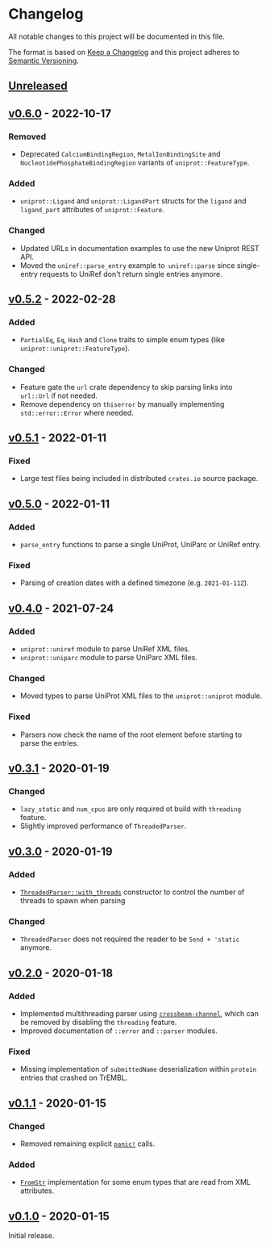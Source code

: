 # Changelog
All notable changes to this project will be documented in this file.

The format is based on [Keep a Changelog](http://keepachangelog.com/en/1.0.0/)
and this project adheres to [Semantic Versioning](http://semver.org/spec/v2.0.0.html).


## [Unreleased]
[Unreleased]: https://github.com/althonos/uniprot.rs/compare/v0.6.0...HEAD


## [v0.6.0] - 2022-10-17
[v0.6.0]: https://github.com/althonos/uniprot.rs/compare/v0.5.2...v0.6.0

### Removed
- Deprecated `CalciumBindingRegion`, `MetalIonBindingSite` and `NucleotidePhosphateBindingRegion` variants of `uniprot::FeatureType`.

### Added
- `uniprot::Ligand` and `uniprot::LigandPart` structs for the `ligand` and `ligand_part` attributes of `uniprot::Feature`.

### Changed
- Updated URLs in documentation examples to use the new Uniprot REST API.
- Moved the `uniref::parse_entry` example to` uniref::parse` since single-entry requests to UniRef don't return single entries anymore.


## [v0.5.2] - 2022-02-28
[v0.5.2]: https://github.com/althonos/uniprot.rs/compare/v0.5.1...v0.5.2

### Added
- `PartialEq`, `Eq`, `Hash` and `Clone` traits to simple enum types (like `uniprot::uniprot::FeatureType`).

### Changed
- Feature gate the `url` crate dependency to skip parsing links into `url::Url` if not needed.
- Remove dependency on `thiserror` by manually implementing `std::error::Error` where needed.


## [v0.5.1] - 2022-01-11
[v0.5.1]: https://github.com/althonos/uniprot.rs/compare/v0.5.0...v0.5.1

### Fixed
- Large test files being included in distributed `crates.io` source package.


## [v0.5.0] - 2022-01-11
[v0.5.0]: https://github.com/althonos/uniprot.rs/compare/v0.4.0...v0.5.0

### Added
- `parse_entry` functions to parse a single UniProt, UniParc or UniRef entry.

### Fixed
- Parsing of creation dates with a defined timezone (e.g. `2021-01-11Z`).


## [v0.4.0] - 2021-07-24
[v0.4.0]: https://github.com/althonos/uniprot.rs/compare/v0.3.1...v0.4.0

### Added
- `uniprot::uniref` module to parse UniRef XML files.
- `uniprot::uniparc` module to parse UniParc XML files.

### Changed
- Moved types to parse UniProt XML files to the `uniprot::uniprot` module.

### Fixed
- Parsers now check the name of the root element before starting to parse the entries.


## [v0.3.1] - 2020-01-19
[v0.3.1]: https://github.com/althonos/uniprot.rs/compare/v0.3.0...v0.3.1

### Changed
- `lazy_static` and `num_cpus` are only required ot build with `threading` feature.
- Slightly improved performance of `ThreadedParser`.


## [v0.3.0] - 2020-01-19
[v0.3.0]: https://github.com/althonos/uniprot.rs/compare/v0.2.0...v0.3.0

### Added
- [`ThreadedParser::with_threads`](https://docs.rs/uniprot/latest/uniprot/parser/struct.ThreadedParser.html#methods) constructor to control the number of threads to spawn when parsing
### Changed
- `ThreadedParser` does not required the reader to be `Send + 'static` anymore.


## [v0.2.0] - 2020-01-18
[v0.2.0]: https://github.com/althonos/uniprot.rs/compare/v0.1.1...v0.2.0

### Added
- Implemented multithreading parser using [`crossbeam-channel`](https://docs.rs/crossbeam-channel), which can be removed by disabling the `threading` feature.
- Improved documentation of `::error` and `::parser` modules.
### Fixed
- Missing implementation of `submittedName` deserialization within `protein` entries that crashed on TrEMBL.


## [v0.1.1] - 2020-01-15
[v0.1.1]: https://github.com/althonos/uniprot.rs/compare/v0.1.0...v0.1.1

### Changed
- Removed remaining explicit [`panic!`](https://doc.rust-lang.org/std/macro.panic.html) calls.
### Added
- [`FromStr`](https://doc.rust-lang.org/std/str/trait.FromStr.html) implementation for some enum types that are read from XML attributes.


## [v0.1.0] - 2020-01-15
[v0.1.0]: https://github.com/althonos/uniprot.rs/compare/52e6940...v0.1.0

Initial release.
